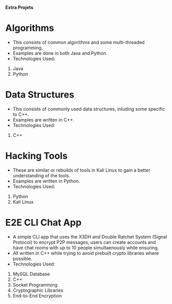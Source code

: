 **Extra Projets**
# Algorithms
* This consists of common algorithms and some multi-threaded programming.
* Examples are done in both Java and Python.
* Technologies Used:
1. Java
2. Python

# Data Structures
* This consists of commonly used data structures, inluding some specific to C++.
* Examples are written in C++.
* Technologies Used:
1. C++

# Hacking Tools
* These are similar or rebuilds of tools in Kali Linux to gain a better understanding of the tools.
* Examples are written in Python.
* Technologies Used: 
1. Python
2. Kali Linux

# E2E CLI Chat App
* A simple CLI app that uses the X3DH and Double Ratchet System (Signal Protocol) to encrypt P2P messages, users can create accounts and have chat rooms with up to 10 people simultaenously while ensuring. 
* All written in C++ while trying to avoid prebuilt crypto libraries where possible.
* Technologies Used:
1. MySQL Database
2. C++
3. Socket Programming
4. Cryptographic Libraries
5. End-to-End Encryption

